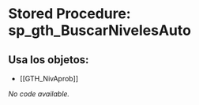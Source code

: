 # Stored Procedure: sp_gth_BuscarNivelesAuto

## Usa los objetos:
- [[GTH_NivAprob]]

*No code available.*
